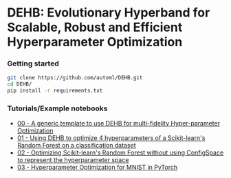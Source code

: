 # DEHB: Evolutionary Hyperband for Scalable, Robust and Efficient Hyperparameter Optimization


### Getting started
```bash
git clone https://github.com/automl/DEHB.git
cd DEHB/
pip install -r requirements.txt
```

### Tutorials/Example notebooks

* [00 - A generic template to use DEHB for multi-fidelity Hyper-parameter Optimization](00_interfacing_DEHB.ipynb)
* [01 - Using DEHB to optimize 4 hyperparameters of a Scikit-learn's Random Forest on a classification dataset](01_Optimizing_RandomForest_using_DEHB.ipynb)
* [02 - Optimizing Scikit-learn's Random Forest without using ConfigSpace to represent the hyperparameter space](02_using%20DEHB_without_ConfigSpace.ipynb)
* [03 - Hyperparameter Optimization for MNIST in PyTorch](03_pytorch_mnist_hpo.py)
